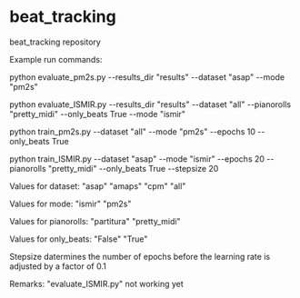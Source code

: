 # beat_tracking
beat_tracking repository

Example run commands:

python evaluate_pm2s.py --results_dir "results" --dataset "asap" --mode "pm2s"

python evaluate_ISMIR.py --results_dir "results" --dataset "all" --pianorolls "pretty_midi" --only_beats True --mode "ismir"

python train_pm2s.py --dataset "all" --mode "pm2s" --epochs 10 --only_beats True

python train_ISMIR.py --dataset "asap" --mode "ismir" --epochs 20 --pianorolls "pretty_midi" --only_beats True --stepsize 20

Values for dataset:
"asap" "amaps" "cpm" "all"

Values for mode:
"ismir" "pm2s"

Values for pianorolls: "partitura" "pretty_midi"

Values for only_beats: "False" "True"

Stepsize datermines the number of epochs before the learning rate is adjusted by a factor of 0.1

Remarks:
"evaluate_ISMIR.py" not working yet